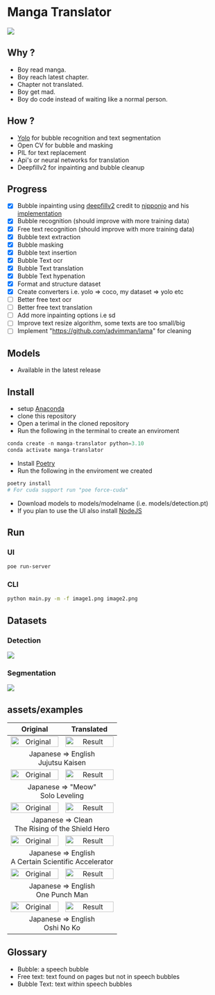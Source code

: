 # Manga Translator

<img src="assets/examples/ui_09_11_23.png"/>

## Why ?

- Boy read manga.
- Boy reach latest chapter.
- Chapter not translated.
- Boy get mad.
- Boy do code instead of waiting like a normal person.

## How ?

- [Yolo](https://github.com/ultralytics/ultralytics) for bubble recognition and text segmentation
- Open CV for bubble and masking
- PIL for text replacement
- Api's or neural networks for translation
- Deepfillv2 for inpainting and bubble cleanup

## Progress

- [x] Bubble inpainting using [deepfillv2](https://arxiv.org/abs/1806.03589) credit to [nipponjo](https://github.com/nipponjo) and his [implementation](https://github.com/TareHimself/deepfillv2-pytorch)
- [x] Bubble recognition (should improve with more training data)
- [x] Free text recognition (should improve with more training data)
- [x] Bubble text extraction
- [x] Bubble masking
- [x] Bubble text insertion
- [x] Bubble Text ocr
- [x] Bubble Text translation
- [x] Bubble Text hypenation
- [x] Format and structure dataset
- [x] Create converters i.e. yolo => coco, my dataset => yolo etc
- [ ] Better free text ocr
- [ ] Better free text translation
- [ ] Add more inpainting options i.e sd
- [ ] Improve text resize algorithm, some texts are too small/big
- [ ] Implement "https://github.com/advimman/lama" for cleaning

## Models

- Available in the latest release

## Install

- setup [Anaconda](https://www.anaconda.com/download)
- clone this repository
- Open a terimal in the cloned repository
- Run the following in the terminal to create an enviroment

```py
conda create -n manga-translator python=3.10
conda activate manga-translator
```

- Install [Poetry](https://python-poetry.org/)
- Run the following in the enviroment we created

```bash
poetry install
# For cuda support run "poe force-cuda"
```

- Download models to models/modelname (i.e. models/detection.pt)
- If you plan to use the UI also install [NodeJS](https://nodejs.org/en)

## Run

### UI

```bash
poe run-server
```

### CLI

```bash
python main.py -m -f image1.png image2.png
```

## Datasets

### Detection

<a href="https://universe.roboflow.com/tarehimself/manga-translator-detection">
    <img src="https://app.roboflow.com/images/download-dataset-badge.svg"></img>
</a>

### Segmentation

<a href="https://universe.roboflow.com/tarehimself/manga-translator-segmentation">
    <img src="https://app.roboflow.com/images/download-dataset-badge.svg"></img>
</a>

## assets/examples

<table>
   <thead>
      <tr>
         <th align="center" width="50%">Original</th>
         <th align="center" width="50%">Translated</th>
      </tr>
   </thead>
   <tbody>
      <tr>
         <td align="center" width="50%">
            <img alt="Original" src="assets/examples/jujutsu_kaisen.png" width="100%"/>
         </td>
         <td align="center" width="50%">
            <img alt="Result" src="assets/examples/jujutsu_kaisen_converted.png" width="100%"/>
         </td>
      </tr>
      <tr>
         <td colspan=2 align="center">Japanese => English</br>Jujutsu Kaisen</td>
      </tr>
      <tr>
         <td align="center" width="50%">
            <img alt="Original" src="assets/examples/solo_leveling.png" width="100%"/>
         </td>
         <td align="center" width="50%">
            <img alt="Result" src="assets/examples/solo_leveling_converted.png" width="100%"/>
         </td>
      </tr>
      <tr>
         <td colspan=2 align="center">Japanese => "Meow"</br>Solo Leveling</td>
      </tr>
      <tr>
         <td align="center" width="50%">
            <img alt="Original" src="assets/examples/the_rising_of_the_sheild_hero.jpg" width="100%"/>
         </td>
         <td align="center" width="50%">
            <img alt="Result" src="assets/examples/the_rising_of_the_sheild_hero_converted.jpg" width="100%"/>
         </td>
      </tr>
      <tr>
         <td colspan=2 align="center">Japanese => Clean</br>The Rising of the Shield Hero</td>
      </tr>
      <tr>
         <td align="center" width="50%">
            <img alt="Original" src="assets/examples/ja_a_certain_scientific_accelerator.png" width="100%"/>
         </td>
         <td align="center" width="50%">
            <img alt="Result" src="assets/examples/ja_a_certain_scientific_accelerator_converted.png" width="100%"/>
         </td>
      </tr>
      <tr>
         <td colspan=2 align="center">Japanese => English</br>A Certain Scientific Accelerator</td>
      </tr>
      <tr>
         <td align="center" width="50%">
            <img alt="Original" src="assets/examples/ja_one_punch_man.jpg" width="100%"/>
         </td>
         <td align="center" width="50%">
            <img alt="Result" src="assets/examples/ja_one_punch_man_converted.jpg" width="100%" />
         </td>
      </tr>
      <tr>
         <td colspan=2 align="center">Japanese => English</br>One Punch Man</td>
      </tr>
      <tr>
         <td align="center" width="50%">
            <img alt="Original" src="assets/examples/ja_oshi_no_ko.png" width="100%"/>
         </td>
         <td align="center" width="50%">
            <img alt="Result" src="assets/examples/ja_oshi_no_ko_converted.png" width="100%"/>
         </td>
      </tr>
      <tr>
         <td colspan=2 align="center">Japanese => English</br>Oshi No Ko</td>
      </tr>
   </tbody>
</table>

## Glossary

- Bubble: a speech bubble
- Free text: text found on pages but not in speech bubbles
- Bubble Text: text within speech bubbles
